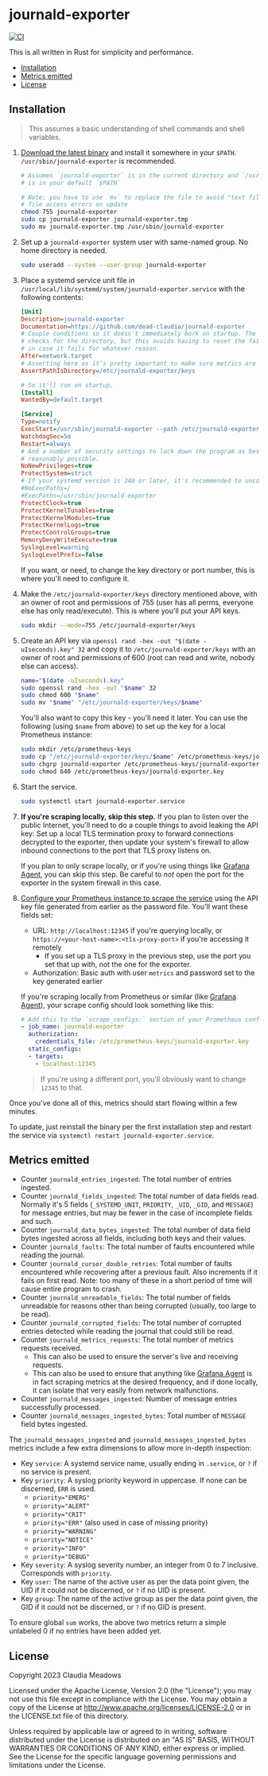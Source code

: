 # journald-exporter

[![CI](https://github.com/dead-claudia/journald-exporter/actions/workflows/ci.yml/badge.svg)](https://github.com/dead-claudia/journald-exporter/actions/workflows/ci.yml)

This is all written in Rust for simplicity and performance.

- [Installation](#installation)
- [Metrics emitted](#metrics-emitted)
- [License](#license)

## Installation

> This assumes a basic understanding of shell commands and shell variables.

1. [Download the latest binary](https://github.com/dead-claudia/journald-exporter/releases) and install it somewhere in your `$PATH`. `/usr/sbin/journald-exporter` is recommended.

    ```sh
    # Assumes `journald-exporter` is in the current directory and `/usr/sbin`
    # is in your default `$PATH`

    # Note: you have to use `mv` to replace the file to avoid "text file busy"
    # file access errors on update
    chmod 755 journald-exporter
    sudo cp journald-exporter journald-exporter.tmp
    sudo mv journald-exporter.tmp /usr/sbin/journald-exporter
    ```

2. Set up a `journald-exporter` system user with same-named group. No home directory is needed.

    ```sh
    sudo useradd --system --user-group journald-exporter
    ```

3. Place a systemd service unit file in `/usr/local/lib/systemd/system/journald-exporter.service` with the following contents:

    ```ini
    [Unit]
    Description=journald-exporter
    Documentation=https://github.com/dead-claudia/journald-exporter
    # Couple conditions so it doesn't immediately bork on startup. The program also
    # checks for the directory, but this avoids having to reset the failure counter
    # in case it fails for whatever reason.
    After=network.target
    # Asserting here as it's pretty important to make sure metrics are flowing.
    AssertPathIsDirectory=/etc/journald-exporter/keys

    # So it'll run on startup.
    [Install]
    WantedBy=default.target

    [Service]
    Type=notify
    ExecStart=/usr/sbin/journald-exporter --path /etc/journald-exporter/keys --port 12345
    WatchdogSec=5m
    Restart=always
    # And a number of security settings to lock down the program as best as
    # reasonably possible.
    NoNewPrivileges=true
    ProtectSystem=strict
    # If your systemd version is 248 or later, it's recommended to uncomment these lines
    #NoExecPaths=/
    #ExecPaths=/usr/sbin/journald-exporter
    ProtectClock=true
    ProtectKernelTunables=true
    ProtectKernelModules=true
    ProtectKernelLogs=true
    ProtectControlGroups=true
    MemoryDenyWriteExecute=true
    SyslogLevel=warning
    SyslogLevelPrefix=false
    ```

    If you want, or need, to change the key directory or port number, this is where you'll need to configure it.

4. Make the `/etc/journald-exporter/keys` directory mentioned above, with an owner of root and permissions of 755 (user has all perms, everyone else has only read/execute). This is where you'll put your API keys.

    ```sh
    sudo mkdir --mode=755 /etc/journald-exporter/keys
    ```

5. Create an API key via `openssl rand -hex -out "$(date -uIseconds).key" 32` and copy it to `/etc/journald-exporter/keys` with an owner of root and permissions of 600 (root can read and write, nobody else can access).

    ```sh
    name="$(date -uIseconds).key"
    sudo openssl rand -hex -out "$name" 32
    sudo chmod 600 "$name"
    sudo mv "$name" "/etc/journald-exporter/keys/$name"
    ```

    You'll also want to copy this key - you'll need it later. You can use the following (using `$name` from above) to set up the key for a local Prometheus instance:

    ```sh
    sudo mkdir /etc/prometheus-keys
    sudo cp "/etc/journald-exporter/keys/$name" /etc/prometheus-keys/journald-exporter.key
    sudo chgrp journald-exporter /etc/prometheus-keys/journald-exporter.key
    sudo chmod 640 /etc/prometheus-keys/journald-exporter.key
    ```

6. Start the service.

    ```sh
    sudo systemctl start journald-exporter.service
    ```

7. **If you're scraping locally, skip this step.** If you plan to listen over the public Internet, you'll need to do a couple things to avoid leaking the API key: Set up a local TLS termination proxy to forward connections decrypted to the exporter, then update your system's firewall to allow inbound connections to the port that TLS proxy listens on.

    If you plan to only scrape locally, or if you're using things like [Grafana Agent](https://grafana.com/docs/agent/latest/), you can skip this step. Be careful to *not* open the port for the exporter in the system firewall in this case.

8. [Configure your Prometheus instance to scrape the service](https://prometheus.io/docs/prometheus/latest/configuration/configuration/#scrape_config) using the API key file generated from earlier as the password file. You'll want these fields set:

    - URL: `http://localhost:12345` if you're querying locally, or `https://<your-host-name>:<tls-proxy-port>` if you're accessing it remotely
        - If you set up a TLS proxy in the previous step, use the port you set that up with, not the one for the exporter.
    - Authorization: Basic auth with user `metrics` and password set to the key generated earlier

    If you're scraping locally from Prometheus or similar (like [Grafana Agent](https://grafana.com/docs/agent/latest/)), your scrape config should look something like this:

    ```yaml
    # Add this to the `scrape_configs:` section of your Prometheus config
    - job_name: journald-exporter
      authorization:
        credentials_file: /etc/prometheus-keys/journald-exporter.key
      static_configs:
      - targets:
        - localhost:12345
    ```

    > If you're using a different port, you'll obviously want to change `12345` to that.

Once you've done all of this, metrics should start flowing within a few minutes.

To update, just reinstall the binary per the first installation step and restart the service via `systemctl restart journald-exporter.service`.

## Metrics emitted

- Counter `journald_entries_ingested`: The total number of entries ingested.
- Counter `journald_fields_ingested`: The total number of data fields read. Normally it's 5 fields (`_SYSTEMD_UNIT`, `PRIORITY`, `_UID`, `_GID`, and `MESSAGE`) for message entries, but may be fewer in the case of incomplete fields and such.
- Counter `journald_data_bytes_ingested`: The total number of data field bytes ingested across all fields, including both keys and their values.
- Counter `journald_faults`: The total number of faults encountered while reading the journal.
- Counter `journald_cursor_double_retries`: Total number of faults encountered while recovering after a previous fault. Also increments if it fails on first read. Note: too many of these in a short period of time will cause entire program to crash.
- Counter `journald_unreadable_fields`: The total number of fields unreadable for reasons other than being corrupted (usually, too large to be read).
- Counter `journald_corrupted_fields`: The total number of corrupted entries detected while reading the journal that could still be read.
- Counter `journald_metrics_requests`: The total number of metrics requests received.
  - This can also be used to ensure the server's live and receiving requests.
  - This can also be used to ensure that anything like [Grafana Agent](https://grafana.com/docs/agent/latest/) is in fact scraping metrics at the desired frequency, and if done locally, it can isolate that very easily from network malfunctions.
- Counter `journald_messages_ingested`: Number of message entries successfully processed.
- Counter `journald_messages_ingested_bytes`: Total number of `MESSAGE` field bytes ingested.

The `journald_messages_ingested` and `journald_messages_ingested_bytes` metrics include a few extra dimensions to allow more in-depth inspection:

- Key `service`: A systemd service name, usually ending in `.service`, or `?` if no service is present.
- Key `priority`: A syslog priority keyword in uppercase. If none can be discerned, `ERR` is used.
  - `priority="EMERG"`
  - `priority="ALERT"`
  - `priority="CRIT"`
  - `priority="ERR"` (also used in case of missing priority)
  - `priority="WARNING"`
  - `priority="NOTICE"`
  - `priority="INFO"`
  - `priority="DEBUG"`
- Key `severity`: A syslog severity number, an integer from 0 to 7 inclusive. Corresponds with `priority`.
- Key `user`: The name of the active user as per the data point given, the UID if it could not be discerned, or `?` if no UID is present.
- Key `group`: The name of the active group as per the data point given, the GID if it could not be discerned, or `?` if no GID is present.

To ensure global `sum` works, the above two metrics return a simple unlabeled 0 if no entries have been added yet.

## License

Copyright 2023 Claudia Meadows

Licensed under the Apache License, Version 2.0 (the "License"); you may not use this file except in compliance with the License. You may obtain a copy of the License at <http://www.apache.org/licenses/LICENSE-2.0> or in the LICENSE.txt file of this directory.

Unless required by applicable law or agreed to in writing, software distributed under the License is distributed on an "AS IS" BASIS, WITHOUT WARRANTIES OR CONDITIONS OF ANY KIND, either express or implied. See the License for the specific language governing permissions and limitations under the License.

